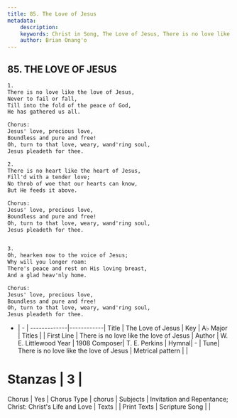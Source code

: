 ```yaml
---
title: 85. The Love of Jesus
metadata:
    description: 
    keywords: Christ in Song, The Love of Jesus, There is no love like the love of Jesus, 
    author: Brian Onang'o
---
```



## 85. THE LOVE OF JESUS

```txt
1.
There is no love like the love of Jesus,
Never to fail or fall,
Till into the fold of the peace of God,
He has gathered us all.

Chorus:
Jesus' love, precious love,
Boundless and pure and free!
Oh, turn to that love, weary, wand'ring soul,
Jesus pleadeth for thee.

2.
There is no heart like the heart of Jesus,
Fill'd with a tender love;
No throb of woe that our hearts can know,
But He feeds it above. 

Chorus:
Jesus' love, precious love,
Boundless and pure and free!
Oh, turn to that love, weary, wand'ring soul,
Jesus pleadeth for thee.


3.
Oh, hearken now to the voice of Jesus;
Why will you longer roam:
There's peace and rest on His loving breast,
And a glad heav'nly home. 

Chorus:
Jesus' love, precious love,
Boundless and pure and free!
Oh, turn to that love, weary, wand'ring soul,
Jesus pleadeth for thee.


```

- |   -  |
-------------|------------|
Title | The Love of Jesus |
Key | A♭ Major |
Titles |  |
First Line | There is no love like the love of Jesus |
Author | W. E. Littlewood
Year | 1908
Composer| T. E. Perkins |
Hymnal|  - |
Tune| There is no love like the love of Jesus |
Metrical pattern | |
# Stanzas | 3 |
Chorus | Yes |
Chorus Type | chorus |
Subjects | Invitation and Repentance; Christ: Christ's Life and Love |
Texts |  |
Print Texts | 
Scripture Song |  |
  
